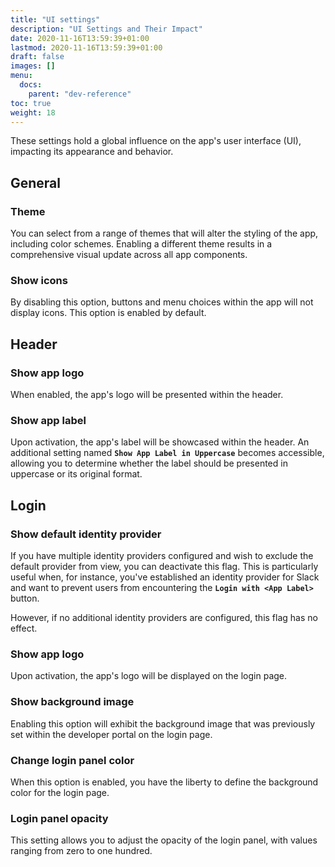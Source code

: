 ```yaml
---
title: "UI settings"
description: "UI Settings and Their Impact"
date: 2020-11-16T13:59:39+01:00
lastmod: 2020-11-16T13:59:39+01:00
draft: false
images: []
menu:
  docs:
    parent: "dev-reference"
toc: true
weight: 18
---
```


These settings hold a global influence on the app's user interface (UI), impacting its appearance and behavior.

## **General**

### Theme

You can select from a range of themes that will alter the styling of the app, including color schemes. Enabling a different theme results in a comprehensive visual update across all app components.

### Show icons

By disabling this option, buttons and menu choices within the app will not display icons. This option is enabled by default.

## **Header**

### Show app logo

When enabled, the app's logo will be presented within the header.

### Show app label

Upon activation, the app's label will be showcased within the header. An additional setting named **`Show App Label in Uppercase`**  becomes accessible, allowing you to determine whether the label should be presented in uppercase or its original format.

## **Login**

### Show default identity provider

If you have multiple identity providers configured and wish to exclude the default provider from view, you can deactivate this flag. This is particularly useful when, for instance, you've established an identity provider for Slack and want to prevent users from encountering the **`Login with <App Label>`** button.

However, if no additional identity providers are configured, this flag has no effect.

### Show app logo

Upon activation, the app's logo will be displayed on the login page.

### Show background image

Enabling this option will exhibit the background image that was previously set within the developer portal on the login page.

### Change login panel color

When this option is enabled, you have the liberty to define the background color for the login page.

### Login panel opacity

This setting allows you to adjust the opacity of the login panel, with values ranging from zero to one hundred.

